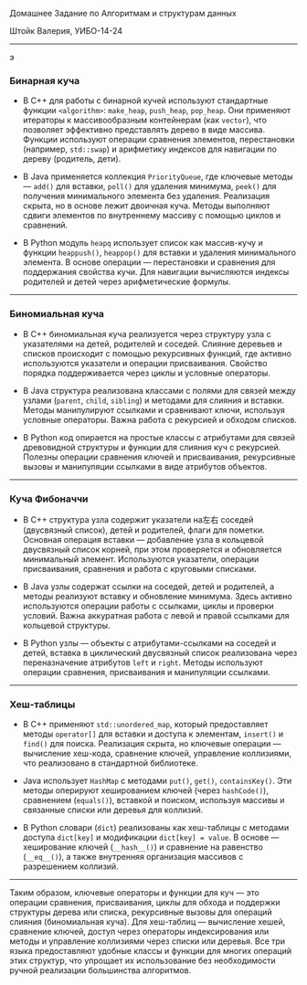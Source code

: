 Домашнее Задание по Алгоритмам и структурам данных

Штойк Валерия, УИБО-14-24
__________________________________________________________
э
### Бинарная куча

- В C++ для работы с бинарной кучей используют стандартные функции `<algorithm>`: `make_heap`, `push_heap`, `pop_heap`. Они применяют итераторы к массивообразным контейнерам (как `vector`), что позволяет эффективно представлять дерево в виде массива. Функции используют операции сравнения элементов, перестановки (например, `std::swap`) и арифметику индексов для навигации по дереву (родитель, дети).

- В Java применяется коллекция `PriorityQueue`, где ключевые методы — `add()` для вставки, `poll()` для удаления минимума, `peek()` для получения минимального элемента без удаления. Реализация скрыта, но в основе лежит двоичная куча. Методы выполняют сдвиги элементов по внутреннему массиву с помощью циклов и сравнений.

- В Python модуль `heapq` использует список как массив-кучу и функции `heappush()`, `heappop()` для вставки и удаления минимального элемента. В основе операции — перестановки и сравнения для поддержания свойства кучи. Для навигации вычисляются индексы родителей и детей через арифметические формулы.

***

### Биномиальная куча

- В C++ биномиальная куча реализуется через структуру узла с указателями на детей, родителей и соседей. Слияние деревьев и списков происходит с помощью рекурсивных функций, где активно используются указатели и операции присваивания. Свойство порядка поддерживается через циклы и условные операторы.

- В Java структура реализована классами с полями для связей между узлами (`parent`, `child`, `sibling`) и методами для слияния и вставки. Методы манипулируют ссылками и сравнивают ключи, используя условные операторы. Важна работа с рекурсией и обходом списков.

- В Python код опирается на простые классы с атрибутами для связей древовидной структуры и функции для слияния куч с рекурсией. Полезны операции сравнения ключей и присваивания, рекурсивные вызовы и манипуляции ссылками в виде атрибутов объектов.

***

### Куча Фибоначчи

- В C++ структура узла содержит указатели на左右 соседей (двусвязный список), детей и родителей, флаги для пометки. Основная операция вставки — добавление узла в кольцевой двусвязный список корней, при этом проверяется и обновляется минимальный элемент. Используются указатели, операции присваивания, сравнения и работа с круговыми списками.

- В Java узлы содержат ссылки на соседей, детей и родителей, а методы реализуют вставку и обновление минимума. Здесь активно используются операции работы с ссылками, циклы и проверки условий. Важна аккуратная работа с левой и правой ссылками для кольцевой структуры.

- В Python узлы — объекты с атрибутами-ссылками на соседей и детей, вставка в циклический двусвязный список реализована через переназначение атрибутов `left` и `right`. Методы используют операции сравнения, присваивания и манипуляции ссылками.

***

### Хеш-таблицы

- В C++ применяют `std::unordered_map`, который предоставляет методы `operator[]` для вставки и доступа к элементам, `insert()` и `find()` для поиска. Реализация скрыта, но ключевые операции — вычисление хеш-кода, сравнение ключей, управление коллизиями, что реализовано в стандартной библиотеке.

- Java использует `HashMap` с методами `put()`, `get()`, `containsKey()`. Эти методы оперируют хешированием ключей (через `hashCode()`), сравнением (`equals()`), вставкой и поиском, используя массивы и связанные списки или деревья для коллизий.

- В Python словари (`dict`) реализованы как хеш-таблицы с методами доступа `dict[key]` и модификации `dict[key] = value`. В основе — хеширование ключей (`__hash__()`) и сравнение на равенство (`__eq__()`), а также внутренняя организация массивов с разрешением коллизий.

***

Таким образом, ключевые операторы и функции для куч — это операции сравнения, присваивания, циклы для обхода и поддержки структуры дерева или списка, рекурсивные вызовы для операций слияния (биномиальная куча). Для хеш-таблиц — вычисление хешей, сравнение ключей, доступ через операторы индексирования или методы и управление коллизиями через списки или деревья. Все три языка предоставляют удобные классы и функции для многих операций этих структур, что упрощает их использование без необходимости ручной реализации большинства алгоритмов.

